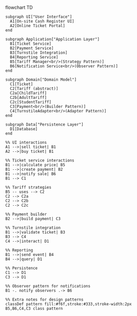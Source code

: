 flowchart TD

    subgraph UI["User Interface"]
      A1[On-site Cash Register UI]
      A2[Online Ticket Portal]
    end

    subgraph Application["Application Layer"]
      B1[Ticket Service]
      B2[Payment Service]
      B3[Turnstile Integration]
      B4[Reporting Service]
      B5[Tariff Manager<br/>(Strategy Pattern)]
      B6[Notification Service<br/>(Observer Pattern)]
    end

    subgraph Domain["Domain Model"]
      C1[Ticket]
      C2[Tariff (abstract)]
      C2a[ChildTariff]
      C2b[AdultTariff]
      C2c[StudentTariff]
      C3[Payment<br/>(Builder Pattern)]
      C4[TurnstileAdapter<br/>(Adapter Pattern)]
    end

    subgraph Data["Persistence Layer"]
      D1[Database]
    end

    %% UI interactions
    A1 -->|sell ticket| B1
    A2 -->|buy ticket| B1

    %% Ticket service interactions
    B1 -->|calculate price| B5
    B1 -->|create payment| B2
    B1 -->|notify sale| B6
    B1 --> C1

    %% Tariff strategies
    B5 -- uses --> C2
    C2 --> C2a
    C2 --> C2b
    C2 --> C2c

    %% Payment builder
    B2 -->|build payment| C3

    %% Turnstile integration
    B1 -->|validate ticket| B3
    B3 --> C4
    C4 -->|interact| D1

    %% Reporting
    B1 -->|send event| B4
    B4 -->|query| D1

    %% Persistence
    C1 --> D1
    C3 --> D1

    %% Observer pattern for notifications
    B1 -. notify observers .-> B6

    %% Extra notes for design patterns
    classDef pattern fill:#f6f,stroke:#333,stroke-width:2px
    B5,B6,C4,C3 class pattern
